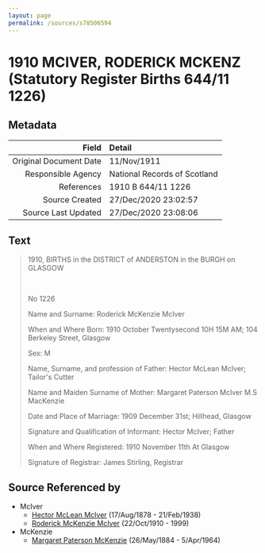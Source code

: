 ```yaml
---
layout: page
permalink: /sources/s78506594
---
```


# 1910 MCIVER, RODERICK MCKENZ (Statutory Register Births 644/11 1226)

## Metadata

Field | Detail
---:|:---
Original Document Date | 11/Nov/1911
Responsible Agency | National Records of Scotland
References | 1910 B 644/11 1226
Source Created | 27/Dec/2020 23:02:57
Source Last Updated | 27/Dec/2020 23:08:06

## Text

> 1910, BIRTHS in the DISTRICT of ANDERSTON in the BURGH on GLASGOW
>
> <br/>
>
> No 1226
>
> Name and Surname: Roderick McKenzie McIver
>
> When and Where Born: 1910 October Twentysecond 10H 15M AM; 104 Berkeley Street, Glasgow
>
> Sex: M
>
> Name, Surname, and profession of Father: Hector McLean McIver; Tailor's Cutter
>
> Name and Maiden Surname of Mother: Margaret Paterson McIver M.S MacKenzie
>
> Date and Place of Marriage: 1909 December 31st; Hillhead, Glasgow
>
> Signature and Qualification of Informant: Hector McIver; Father
>
> When and Where Registered: 1910 November 11th At Glasgow
>
> Signature of Registrar: James Stirling, Registrar
>

## Source Referenced by

* McIver
  * [Hector McLean McIver](../people/@62168745@-hector-mclean-mciver-b1878-8-17-d1938-2-21.md) (17/Aug/1878 - 21/Feb/1938)
  * [Roderick McKenzie McIver](../people/@90830540@-roderick-mckenzie-mciver-b1910-10-22-d1999.md) (22/Oct/1910 - 1999)
* McKenzie
  * [Margaret Paterson McKenzie](../people/@88610293@-margaret-paterson-mckenzie-b1884-5-26-d1964-4-5.md) (26/May/1884 - 5/Apr/1964)
